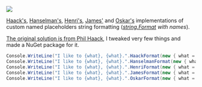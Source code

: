 [![][nuget-img]][nuget]

[nuget]:     http://badge.fury.io/nu/NamedFormat
[nuget-img]: https://badge.fury.io/nu/NamedFormat.png

[Haack's][haack], [Hanselman's][hanselman], [Henri's][henri], [James'][james] and [Oskar's][oskar] implementations of custom named placeholders string formatting (*[string.Format][string.Format] with names*).

[The original solution is from Phil Haack][original], I tweaked very few things and made a NuGet package for it.

```cs
Console.WriteLine("I like to {what}, {what}.".HaackFormat(new { what = "move it" }));
Console.WriteLine("I like to {what}, {what}.".HanselmanFormat(new { what = "move it" }));
Console.WriteLine("I like to {what}, {what}.".HenriFormat(new { what = "move it" }));
Console.WriteLine("I like to {what}, {what}.".JamesFormat(new { what = "move it" }));
Console.WriteLine("I like to {what}, {what}.".OskarFormat(new { what = "move it" }));
```

[haack]:     http://haacked.com/archive/2009/01/04/fun-with-named-formats-string-parsing-and-edge-cases.aspx
[hanselman]: http://hanselman.com/blog/ASmarterOrPureEvilToStringWithExtensionMethods.aspx
[henri]:     http://haacked.com/archive/2009/01/14/named-formats-redux.aspx
[james]:     http://james.newtonking.com/archive/2008/03/29/formatwith-2-0-string-formatting-with-named-variables
[oskar]:     http://mo.notono.us/2008/07/c-stringinject-format-strings-by-key.html

[string.Format]: https://msdn.microsoft.com/library/system.string.format.aspx
[original]:      http://haacked.com/archive/2009/01/14/named-formats-redux.aspx
